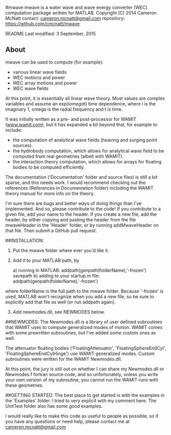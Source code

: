 #mwave
mwave is a water wave and wave energy converter (WEC) computation package written for MATLAB.
Copyright (C) 2014  Cameron McNatt
contact: cameron.mcnatt@gmail.com
repository: https://github.com/cmcnatt/mwave

README Last modified: 3 September, 2015

## About
mwave can be used to compute (for example):
- various linear wave fields
- WEC motions and power
- WEC array motions and power
- WEC wave fields 

At this point, it is essentially all linear wave theory. Most values are complex variables and assume an exp(i*omega*t) time dependence, where i is the imaginary 1, omega is the radial frequency and t is time.

It was initially written as a pre- and post-processor for WAMIT (www.wamit.com), but it has expanded a bit beyond that, for example to include:

- the computation of analytical wave fields (heaving and surging point sources).
- the hydrobody computation, which allows for analytical wave field to be computed from real geometries (albeit with WAMIT).
- the interaction theory computation, which allows for arrays for floating bodies to be computed efficiently. 

The documentation ('Documentation' folder and source files) is still a bit sparse, and this needs work. I would recommend checking out the references (References in Documentation folder) including the WAMIT theory manual for more info on the theory. 

I'm sure there are bugs and better ways of doing things than I've implemented. And so, please contribute to the code! If you contribute to a given file, add your name to the header. If you create a new file, add the header, by either copying and pasting the header from the file mwaveHeader in the 'Header' folder, or by running addMwaveHeader on that file. Then submit a GitHub pull request.

##INSTALLATION:
1) Put the mwave folder where ever you'd like it.
2) Add it to your MATLAB path, by 

	a) running in MATLAB: 
		addpath(genpath(folderName),'-frozen')
		savepath
	b) adding to your startup.m file:
		addpath(genpath(folderName),'-frozen')
 
 where folderName is the full path to the mwave folder. Because '-frozen' is used, MATLAB won't recognize when you add a new file, so be sure to explicitly add that file as well (or run addpath again).

3) Add newmodes.dll, see NEWMODES below.

##NEWMODES:
The Newmodes.dll is a library of user defined subroutines that WAMIT uses to compute generalized modes of motion. WAMIT comes with some prewritten subroutines, but I've added some custom ones as well.

The attenuator floating bodies ('FloatingAttenuator', 'FloatingSphereEndCyl', 'FloatingSphereEndCylHinge') use WAMIT generalized modes. Custom subroutines were written for the WAMIT Newmodes.dll.  

At this point, the jury is still out on whether I can share my Newmodes.dll or Newmodes.f fortran source code, and so unfortunately, unless you write your own version of my subroutine, you cannot run the WAMIT runs with these geometries.
 

##GETTING STARTED:
The best place to get started is with the examples in the 'Examples' folder. I tried to very explicit with my comment here. The UnitTest folder also has some good examples.

I would really like to make this code as useful to people as possible, so if you have any questions or need help, please contact me at cameron.mcnatt@gmail.com

 
